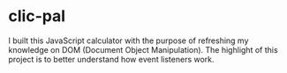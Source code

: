 # clic-pal
I built this JavaScript calculator with the purpose of refreshing my knowledge on DOM (Document Object Manipulation). The highlight of this project is to better understand how event listeners work.
